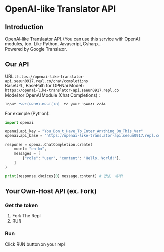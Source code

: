 # OpenAI-like Translator API

## Introduction

OpenAI-like Translaator API. (You can use this service with OpenAI modules, too. Like Python, Javascript, Csharp...)<br>
Powered by Google Translator.

## Our API
URL : `https://openai-like-translator-api.seeun0917.repl.co/chat/completions`<br>
BaseURL, BasePath for OPENai Model :<br>`https://openai-like-translator-api.seeun0917.repl.co`<br>
Model for OpenAI Module (Chat Completions) :<br>
```js
Input 'SRC(FROM)-DEST(TO)' to your OpenAI code.
``` 
For example (Python):
```py
import openai

openai.api_key = "You_Don_t_Have_To_Enter_Anything_On_This_Var"
openai.api_base = "https://openai-like-translator-api.seeun0917.repl.co"

response = openai.ChatCompletion.create(
    model= "en-ko",
    messages = [
        {"role": "user", "content": 'Hello, World!'},
    ]
)

print(response.choices[0].message.content) # 안녕, 세계!
```
   
## Your Own-Host API (ex. Fork)

### Get the token
1. Fork The Repl
2. RUN
### Run 
Click RUN button on your repl
